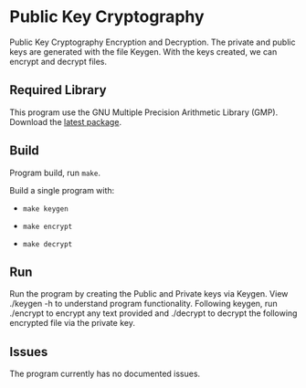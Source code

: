 # Public Key Cryptography

Public Key Cryptography Encryption and Decryption. The private and public keys are generated with the file Keygen. With the keys created, we can encrypt and decrypt files.

## Required Library 

This program use the GNU Multiple Precision Arithmetic Library (GMP). Download the [latest package](https://gmplib.org).

## Build

Program build, run `make`.

Build a single program with:

 - `make keygen`

 - `make encrypt`

 - `make decrypt`

## Run

Run the program by creating the Public and Private keys via Keygen. View ./keygen -h to understand program functionality. Following keygen, run ./encrypt to encrypt any text provided and ./decrypt to decrypt the following encrypted file via the private key.

## Issues

The program currently has no documented issues.
